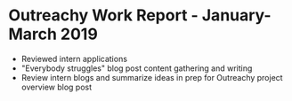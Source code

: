 # Outreachy Work Report - January-March 2019
- Reviewed intern applications
- "Everybody struggles" blog post content gathering and writing
- Review intern blogs and summarize ideas in prep for Outreachy project overview blog post
